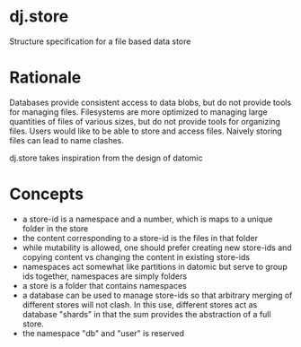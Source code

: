 dj.store
========

Structure specification for a file based data store

# Rationale

Databases provide consistent access to data blobs, but do not provide tools for managing files. Filesystems are more optimized to managing large quantities of files of various sizes, but do not provide tools for organizing files. Users would like to be able to store and access files. Naively storing files can lead to name clashes.

dj.store takes inspiration from the design of datomic

# Concepts

* a store-id is a namespace and a number, which is maps to a unique folder in the store
* the content corresponding to a store-id is the files in that folder
* while mutability is allowed, one should prefer creating new store-ids and copying content vs changing the content in existing store-ids
* namespaces act somewhat like partitions in datomic but serve to group ids together, namespaces are simply folders
* a store is a folder that contains namespaces
* a database can be used to manage store-ids so that arbitrary merging of different stores will not clash. In this use, different stores act as database "shards" in that the sum provides the abstraction of a full store.
* the namespace "db" and "user" is reserved
